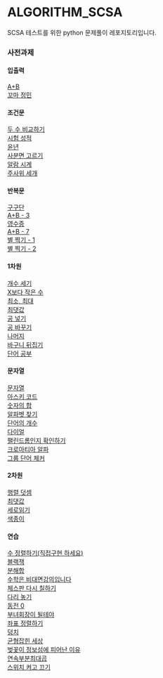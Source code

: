 # ALGORITHM_SCSA
SCSA 테스트를 위한 python 문제풀이 레포지토리입니다. 


### 사전과제
#### 입출력
[A+B](https://github.com/Vida0822/Programmers/tree/main/백준/Bronze/1000. A＋B)
<br> [꼬마 정민](https://github.com/Vida0822/Programmers/tree/main/백준/Bronze/11382. 꼬마 정민)

#### 조건문
[두 수 비교하기](https://github.com/Vida0822/Programmers/tree/main/백준/Bronze/1330. 두 수 비교하기)
<br> [시험 성적](https://github.com/Vida0822/Programmers/tree/main/백준/Bronze/9498. 시험 성적)
<br>[윤년](https://github.com/Vida0822/Programmers/tree/main/백준/Bronze/2753. 윤년)
<br>[사분면 고르기](https://github.com/Vida0822/Programmers/tree/main/백준/Bronze/14681. 사분면 고르기)
<br>[알람 시계](https://github.com/Vida0822/Programmers/tree/main/백준/Bronze/2884. 알람 시계)
<br> [주사위 세개](https://github.com/Vida0822/Programmers/tree/main/백준/Bronze/2480. 주사위 세개)
<br> 
#### 반복문
[구구단](https://github.com/Vida0822/Programmers/tree/main/백준/Bronze/2739. 구구단)
<br> [A+B - 3](https://github.com/Vida0822/Programmers/tree/main/백준/Bronze/10950. A＋B － 3)
<br> [영수증](https://github.com/Vida0822/Programmers/tree/main/백준/Bronze/25304. 영수증)
<br> [A+B - 7](https://github.com/Vida0822/Programmers/tree/main/백준/Bronze/11021. A＋B － 7)
<br> [별 찍기 - 1](https://github.com/Vida0822/Programmers/tree/main/백준/Bronze/2438. 별 찍기 － 1)
<br> [별 찍기 - 2](https://github.com/Vida0822/Programmers/tree/main/백준/Bronze/2439. 별 찍기 － 2)
<br> 
#### 1차원 
[개수 세기](https://github.com/Vida0822/Programmers/tree/main/백준/Bronze/10807. 개수 세기)
<br> [X보다 작은 수](https://github.com/Vida0822/Programmers/tree/main/백준/Bronze/10871. X보다 작은 수)
<br> [최소, 최대](https://github.com/Vida0822/Programmers/tree/main/백준/Bronze/10818. 최소， 최대)
<br> [최댓값](https://github.com/Vida0822/Programmers/tree/main/백준/Bronze/2562. 최댓값)
<br> [공 넣기](https://github.com/Vida0822/Programmers/tree/main/백준/Bronze/10810. 공 넣기)
<br> [공 바꾸기](https://github.com/Vida0822/Programmers/tree/main/백준/Bronze/10813. 공 바꾸기)
<br> [나머지](https://github.com/Vida0822/Programmers/tree/main/백준/Bronze/3052. 나머지)
<br> [바구니 뒤집기](https://github.com/Vida0822/Programmers/tree/main/백준/Bronze/10811. 바구니 뒤집기)
<br> [단어 공부](https://github.com/Vida0822/Programmers/tree/main/백준/Bronze/1157. 단어 공부)
<br> 
#### 문자열
[문자열](https://github.com/Vida0822/Programmers/tree/main/백준/Bronze/9086. 문자열)
<br> [아스키 코드](https://github.com/Vida0822/Programmers/tree/main/백준/Bronze/11654. 아스키 코드)
<br> [숫자의 합](https://github.com/Vida0822/Programmers/tree/main/백준/Bronze/11720. 숫자의 합)
<br> [알파벳 찾기](https://github.com/Vida0822/Programmers/tree/main/백준/Bronze/10809. 알파벳 찾기)
<br> [단어의 개수](https://github.com/Vida0822/Programmers/tree/main/백준/Bronze/1152. 단어의 개수)
<br> [다이얼](https://github.com/Vida0822/Programmers/tree/main/백준/Bronze/5622. 다이얼)
<br> [팰린드롬인지 확인하기](https://github.com/Vida0822/Programmers/tree/main/백준/Bronze/10988. 팰린드롬인지 확인하기)
<br> [크로아티아 알파](https://github.com/Vida0822/Programmers/tree/main/백준/Silver/2941. 크로아티아 알파벳)
<br> [그룹 단어 체커](https://github.com/Vida0822/Programmers/tree/main/백준/Silver/1316. 그룹 단어 체커)
<br> 
#### 2차원
[행렬 덧셈](https://github.com/Vida0822/Programmers/tree/main/백준/Bronze/2738. 행렬 덧셈)
<br> [최댓값](https://github.com/Vida0822/Programmers/tree/main/백준/Bronze/2566. 최댓값)
<br> [세로읽기](https://github.com/Vida0822/Programmers/tree/main/백준/Bronze/10798. 세로읽기)
<br> [색종이](https://github.com/Vida0822/Programmers/tree/main/백준/Silver/2563. 색종이)
<br> 
#### 연습
[수 정렬하기(직접구현 하세요)](https://github.com/Vida0822/Programmers/tree/main/백준/Bronze/2750. 수 정렬하기)
<br> [블랙잭](https://github.com/Vida0822/Programmers/tree/main/백준/Bronze/2798. 블랙잭)
<br> [분해합](https://github.com/Vida0822/Programmers/tree/main/백준/Bronze/2231. 분해합)
<br> [수학은 비대면강의입니다](https://github.com/Vida0822/Programmers/tree/main/백준/Bronze/19532. 수학은 비대면강의입니다)
<br> [체스판 다시 칠하기](https://github.com/Vida0822/Programmers/tree/main/백준/Silver/1018. 체스판 다시 칠하기)
<br> [다리 놓기](https://github.com/Vida0822/Programmers/tree/main/백준/Silver/1010. 다리 놓기)
<br> [동전 0](https://github.com/Vida0822/Programmers/tree/main/백준/Silver/11047. 동전 0)
<br> [부녀회장이 될테야](https://github.com/Vida0822/Programmers/tree/main/백준/Bronze/2775. 부녀회장이 될테야)
<br> [좌표 정렬하기](https://github.com/Vida0822/Programmers/tree/main/백준/Silver/11650. 좌표 정렬하기)
<br> [덩치](https://github.com/Vida0822/Programmers/tree/main/백준/Silver/7568. 덩치)
<br> [균형잡힌 세상](https://github.com/Vida0822/Programmers/tree/main/백준/Silver/4949. 균형잡힌 세상)
<br> [벚꽃이 정보섬에 피어난 이유](https://github.com/Vida0822/Programmers/tree/main/백준/Silver/17127. 벚꽃이 정보섬에 피어난 이유)
<br> [연속부분최대곱](https://github.com/Vida0822/Programmers/tree/main/백준/Silver/2670. 연속부분최대곱) 
<br> [스위치 켜고 끄기](https://github.com/Vida0822/Programmers/tree/main/백준/Silver/1244. 스위치 켜고 끄기)

 
 
 
 
 
 
 
 
 
 
 
 
 
